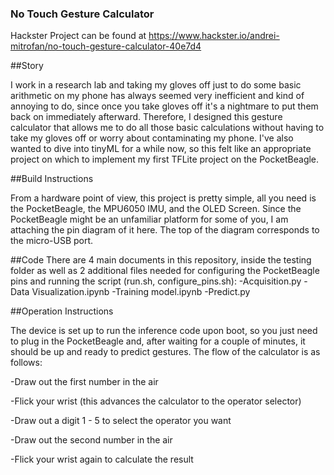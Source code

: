 ### No Touch Gesture Calculator

Hackster Project can be found at https://www.hackster.io/andrei-mitrofan/no-touch-gesture-calculator-40e7d4

##Story

I work in a research lab and taking my gloves off just to do some basic arithmetic on my phone has always seemed very inefficient and kind of annoying to do, since once you take gloves off it's a nightmare to put them back on immediately afterward. Therefore, I designed this gesture calculator that allows me to do all those basic calculations without having to take my gloves off or worry about contaminating my phone. I've also wanted to dive into tinyML for a while now, so this felt like an appropriate project on which to implement my first TFLite project on the PocketBeagle.

##Build Instructions

From a hardware point of view, this project is pretty simple, all you need is the PocketBeagle, the MPU6050 IMU, and the OLED Screen. Since the PocketBeagle might be an unfamiliar platform for some of you, I am attaching the pin diagram of it here. The top of the diagram corresponds to the micro-USB port.

##Code
There are 4 main documents in this repository, inside the testing folder as well as 2 additional files needed for configuring the PocketBeagle pins and running the script (run.sh, configure_pins.sh): 
-Acquisition.py
-Data Visualization.ipynb
-Training model.ipynb
-Predict.py

##Operation Instructions

The device is set up to run the inference code upon boot, so you just need to plug in the PocketBeagle and, after waiting for a couple of minutes, it should be up and ready to predict gestures. The flow of the calculator is as follows:

-Draw out the first number in the air

-Flick your wrist (this advances the calculator to the operator selector)

-Draw out a digit 1 - 5 to select the operator you want

-Draw out the second number in the air

-Flick your wrist again to calculate the result
